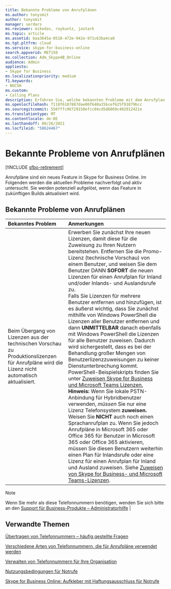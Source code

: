 ```yaml
---
title: Bekannte Probleme von Anrufplänen
ms.author: tonysmit
author: tonysmit
manager: serdars
ms.reviewer: mikedav, roykuntz, jastark
ms.topic: article
ms.assetid: baa3645a-0518-472e-942e-971c63ba4ca0
ms.tgt.pltfrm: cloud
ms.service: skype-for-business-online
search.appverid: MET150
ms.collection: Adm_Skype4B_Online
audience: Admin
appliesto:
- Skype for Business
ms.localizationpriority: medium
f1.keywords:
- NOCSH
ms.custom:
- Calling Plans
description: Erfahren Sie, welche bekannten Probleme mit dem Anrufplan für Anrufe über das Festnetz auftreten und was Sie damit tun können.
ms.openlocfilehash: f118f6107887dae00f640a15bcef625f91079bcc
ms.sourcegitcommit: 556fffc96729150efcc04cd5d6069c402012421e
ms.translationtype: MT
ms.contentlocale: de-DE
ms.lasthandoff: 08/26/2021
ms.locfileid: "58624467"
---
```

# <a name="calling-plans-known-issues"></a>Bekannte Probleme von Anrufplänen

[!INCLUDE [sfbo-retirement](../../Hub/includes/sfbo-retirement.md)]

Anrufpläne sind ein neues Feature in Skype for Business Online. Im Folgenden werden die aktuellen Probleme nachverfolgt und aktiv untersucht. Sie werden potenziell aufgelöst, wenn das Feature in zukünftigen Builds aktualisiert wird.
  
## <a name="calling-plans-known-issues"></a>Bekannte Probleme von Anrufplänen

|**Bekanntes Problem**|**Anmerkungen**|
|:-----|:-----|
|Beim Übergang von Lizenzen aus der technischen Vorschau zu Produktionslizenzen für Anrufpläne wird die Lizenz nicht automatisch aktualisiert.  <br/> |Erwerben Sie zunächst Ihre neuen Lizenzen, damit diese für die Zuweisung zu Ihren Nutzern bereitstehen. Entfernen Sie die Promo-Lizenz (technische Vorschau) von einem  Benutzer, und  weisen Sie dem Benutzer DANN **SOFORT** die neuen Lizenzen für einen Anrufplan für Inland und/oder Inlands- und Auslandsrufe zu. <br/> Falls Sie Lizenzen für mehrere Benutzer entfernen und hinzufügen, ist es äußerst wichtig, dass Sie zunächst mithilfe von Windows PowerShell die Lizenzen aller Benutzer entfernen und dann **UNMITTELBAR** danach ebenfalls mit Windows PowerShell die Lizenzen für alle Benutzer zuweisen. Dadurch wird sichergestellt, dass es bei der Behandlung großer Mengen von Benutzerlizenzzuweisungen zu keiner Dienstunterbrechung kommt. PowerShell-Beispielskripts finden Sie unter [Zuweisen Skype for Business und Microsoft Teams Lizenzen.](../skype-for-business-and-microsoft-teams-add-on-licensing/assign-skype-for-business-and-microsoft-teams-licenses.md)  <br/> **Hinweis:** Wenn Sie lokale PSTN-Anbindung für Hybridbenutzer verwenden, *müssen* Sie nur eine Lizenz Telefonsystem **zuweisen.** Weisen Sie **NICHT** auch noch einen Sprachanrufplan zu. Wenn Sie jedoch Anrufpläne in Microsoft 365 oder Office 365 für Benutzer in Microsoft 365 oder Office 365 aktivieren, müssen Sie diesen  Benutzern weiterhin einen  Plan für Inlandsrufe oder eine Lizenz für einen Anrufplan für Inland und Ausland zuweisen. Siehe [Zuweisen von Skype for Business- und Microsoft Teams-Lizenzen](../skype-for-business-and-microsoft-teams-add-on-licensing/assign-skype-for-business-and-microsoft-teams-licenses.md).

> [!NOTE]
> Wenn Sie mehr als diese Telefonnummern benötigen, wenden Sie sich bitte an den [Support für Business-Produkte – Administratorhilfe](https://support.office.com/article/32a17ca7-6fa0-4870-8a8d-e25ba4ccfd4b)         |
   
## <a name="related-topics"></a>Verwandte Themen
[Übertragen von Telefonnummern – häufig gestellte Fragen](/microsoftteams/transferring-phone-numbers-common-questions)

[Verschiedene Arten von Telefonnummern, die für Anrufpläne verwendet werden](/MicrosoftTeams/different-kinds-of-phone-numbers-used-for-calling-plans)

[Verwalten von Telefonnummern für Ihre Organisation](/microsoftteams/manage-phone-numbers-for-your-organization/manage-phone-numbers-for-your-organization)

[Nutzungsbedingungen für Notrufe](/microsoftteams/emergency-calling-terms-and-conditions)

[Skype for Business Online: Aufkleber mit Haftungsausschluss für Notrufe](https://github.com/MicrosoftDocs/OfficeDocs-SkypeForBusiness/blob/live/Teams/downloads/emergency-calling/emergency-calling-label-(en-us)-(v.1.0).zip?raw=true)

  
 
